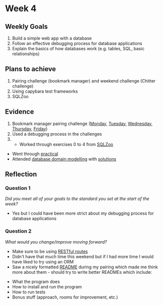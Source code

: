 # Week 4

## Weekly Goals

1. Build a simple web app with a database
2. Follow an effective debugging process for database applications
3. Explain the basics of how databases work (e.g. tables, SQL, basic relationships)

## Plans to achieve

1. Pairing challenge (bookmark manager) and weekend challenge (Chitter challenge)
2. Using capybara test frameworks
3. SQLZoo

## Evidence

1. Bookmark manager pairing challenge ([Monday](https://github.com/denriquem/bookmark_manager), [Tuesday](https://github.com/Hyan18/bookmark-manager-tue), [Wednesday](https://github.com/DawidSzpener/Bookmark_manager_wednesday), [Thursday](https://github.com/Hyan18/bookmark-manager-thu.git), [Friday](https://github.com/Hyan18/bookmark-manager-fri))
2. Used a debugging process in the challenges
3. * Worked through exercises 0 to 4 from [SQLZoo](https://sqlzoo.net/)
* Went through [practical](https://github.com/makersacademy/skills-workshops/blob/master/practicals/databases/entity_relationship_diagrams.md)
* Attended [database domain modelling](https://github.com/makersacademy/skills-workshops/tree/master/week-4/domain_modelling_student_directory_using_crc_cards) with [solutions](https://github.com/makersacademy/skills-workshops/blob/master/week-4/domain_modelling_student_directory_using_crc_cards/COACH_INSTRUCTIONS.md)

## Reflection

### Question 1

*Did you meet all of your goals to the standard you set at the start of the week?*

- Yes but I could have been more strict about my debugging process for database applications

### Question 2

*What would you change/improve moving forward?*

- Make sure to be using [RESTful routes](https://github.com/makersacademy/course/blob/master/pills/rest.md)
- Didn't have that much time this weekend but if I had more time I would have liked to try using an ORM
- Saw a nicely formatted [README](https://github.com/Hyan18/bookmark-manager-fri/blob/master/README.md) during my pairing which made me think more about them - should try to write better READMEs which include:
* What the program does
* How to install and run the program
* How to run tests
* Bonus stuff (approach, rooms for improvement, etc.)

